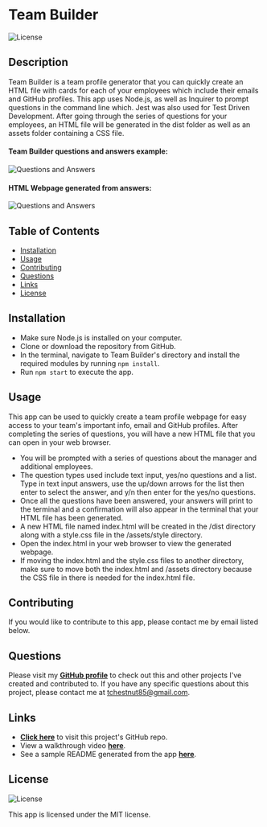 # Team Builder

![License](https://img.shields.io/badge/License%3A-MIT-green.svg)

## Description

Team Builder is a team profile generator that you can quickly create an HTML file with cards for each of your employees which include their emails and GitHub profiles. This app uses Node.js, as well as Inquirer to prompt questions in the command line which. Jest was also used for Test Driven Development.
After going through the series of questions for your employees, an HTML file will be generated in the dist folder as well as an assets folder containing a CSS file.

#### Team Builder questions and answers example:

![Questions and Answers](./assets/images/screenshot-1.JPG)

#### HTML Webpage generated from answers:

![Questions and Answers](./assets/images/screenshot-2.JPG)

## Table of Contents

-   [Installation](#installation)
-   [Usage](#usage)
-   [Contributing](#contributing)
-   [Questions](#questions)
-   [Links](#links)
-   [License](#license)

## Installation

-   Make sure Node.js is installed on your computer.
-   Clone or download the repository from GitHub.
-   In the terminal, navigate to Team Builder's directory and install the required modules by running `npm install`.
-   Run `npm start` to execute the app.

## Usage

This app can be used to quickly create a team profile webpage for easy access to your team's important info, email and GitHub profiles. After completing the series of questions, you will have a new HTML file that you can open in your web browser.

-   You will be prompted with a series of questions about the manager and additional employees.
-   The question types used include text input, yes/no questions and a list. Type in text input answers, use the up/down arrows for the list then enter to select the answer, and y/n then enter for the yes/no questions.
-   Once all the questions have been answered, your answers will print to the terminal and a confirmation will also appear in the terminal that your HTML file has been generated.
-   A new HTML file named index.html will be created in the /dist directory along with a style.css file in the /assets/style directory.
-   Open the index.html in your web browser to view the generated webpage.
-   If moving the index.html and the style.css files to another directory, make sure to move both the index.html and /assets directory because the CSS file in there is needed for the index.html file.

## Contributing

If you would like to contribute to this app, please contact me by email listed below.

## Questions

Please visit my **[GitHub profile](https://github.com/tchestnut85/)** to check out this and other projects I've created and contributed to.
If you have any specific questions about this project, please contact me at <tchestnut85@gmail.com>.

## Links

-   **[Click here](https://github.com/tchestnut85/team-builder/)** to visit this project's GitHub repo.
-   View a walkthrough video **[here](https://drive.google.com/file/d/17Rn8EwEGaD9NddtqaF6pLBL1d8c4isjb/view?usp=sharing)**.
-   See a sample README generated from the app **[here]()**.

## License

![License](https://img.shields.io/badge/License%3A-MIT-green.svg)

This app is licensed under the MIT license.